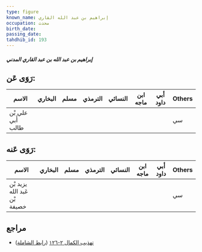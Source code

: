 ```yaml
---
type: figure
known_name: إبراهيم بن عبد الله القاري
occupation: محدث
birth_date:
passing_date:
tahdhib_id: 193
---
```

##### إبراهيم بن عبد الله بن عبد القاري المدني

## رَوَى عَن:
| الاسم             | البخاري | مسلم | الترمذي | النسائي | ابن ماجه | أبي داود | Others |
| ----------------- | ------- | ---- | ------- | ------- | -------- | -------- | ------ |
| علي بْن أَبي طالب |         |      |         |         |          |          | سي     |
## رَوَى عَنه:
| الاسم                        | البخاري | مسلم | الترمذي | النسائي | ابن ماجه | أبي داود | Others |
| ---------------------------- | ------- | ---- | ------- | ------- | -------- | -------- | ------ |
| يزيد بْن عَبد الله بْن خصيفة |         |      |         |         |          |          | سي     |
## مراجع
- [تهذيب الكمال ٢-١٢٦](obsidian://open?vault=Tahdhib-al-Kamal&file=Figures/١٩٣-إبراهيم%20بن%20عبد%20الله%20بن%20عبد%20القاري%20المدني) ([رابط الشاملة](https://shamela.ws/book/3722/607))